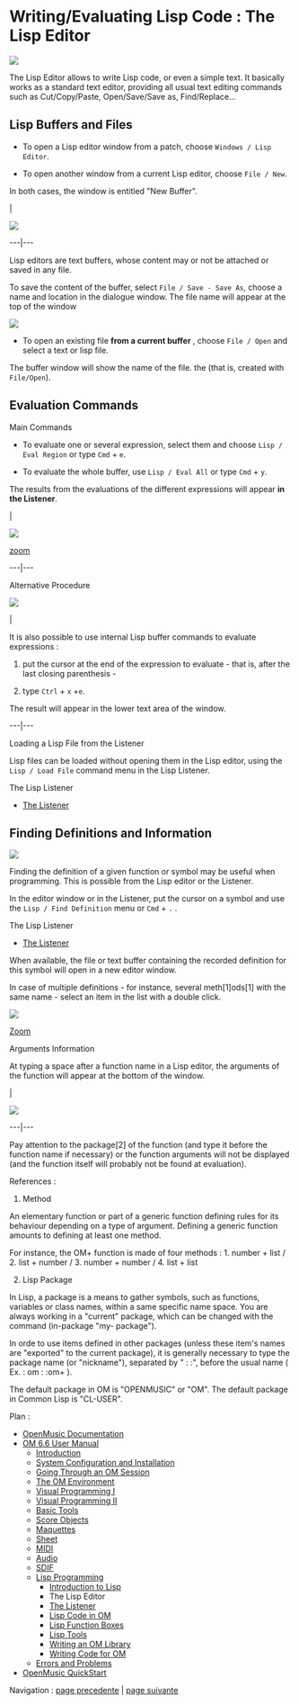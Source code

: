 # Writing/Evaluating Lisp Code : The Lisp Editor

![](../res/LispEditor_1.png)

The Lisp Editor allows to write Lisp code, or even a simple text. It basically
works as a standard text editor, providing all usual text editing commands
such as Cut/Copy/Paste, Open/Save/Save as, Find/Replace...

## Lisp Buffers and Files

  * To open a Lisp editor window from a patch, choose `Windows / Lisp Editor`. 

  * To open another window from a current Lisp editor, choose `File / New`. 

In both cases, the window is entitled "New Buffer".

|

[![](../res/newbuffer_1.png)](../res/newbuffer.png "Cliquez pour agrandir")  
  
---|---  
  
Lisp editors are text buffers, whose content may  or not be attached or saved
in any file.

To save the content of the buffer, select `File / Save - Save As`, choose a
name and location in the dialogue window. The file name will appear at the top
of the window

![](../res/OpenFile.png)

  * To open an existing file **from a current buffer** , choose `File / Open` and select a text or lisp file. 

The buffer window will show the name of the file. the (that is, created with
`File/Open`).

## Evaluation Commands

Main Commands

  * To evaluate one or several expression, select them and choose `Lisp / Eval Region` or type `Cmd` \+ `e`.

  * To evaluate the whole buffer, use `Lisp / Eval All` or type `Cmd` \+ `y`.

The results from the evaluations of the different expressions will appear **in
the Listener**.

|

![](../res/evalall_scr.png)

[zoom](../res/evalall_scr_1.png "Zoom \(nouvelle fenêtre\)")  
  
---|---  
  
Alternative Procedure

[![](../res/evalfrombuffer_1.png)](../res/evalfrombuffer.png "Cliquez pour
agrandir")

|

It is also possible to use internal Lisp buffer commands to evaluate
expressions :

  1. put the cursor at the end of the expression to evaluate - that is, after the last closing parenthesis -

  2. type `Ctrl` \+ `x` +`e`.

The result will appear in the lower text area of the window.  
  
---|---  
  
Loading a Lisp File from the Listener

Lisp files can be loaded without opening them in the Lisp editor, using the
`Lisp / Load File` command menu in the Lisp Listener.

The Lisp Listener

  * [The Listener](LispListener)

## Finding Definitions and Information

![](../res/finddefinition.png)

Finding the definition of a given function or symbol may be useful when
programming. This is possible from the Lisp editor or the Listener.

In the editor window or in the Listener, put the cursor on a symbol and use
the `Lisp / Find Definition` menu or `Cmd` \+ `.` .

The Lisp Listener

  * [The Listener](LispListener)

When available, the file or text buffer containing the recorded definition for
this symbol will open in a new editor window.

In case of multiple definitions - for instance, several meth[1]ods[1] with the
same name - select an item in the list with a double click.

![](../res/selectdefinition_scr.png)

[Zoom](../res/selectdefinition_scr_1.png "Zoom \(nouvelle fenêtre\)")

Arguments Information

At typing a space after a function name in a Lisp editor, the arguments of the
function will appear at the bottom of the window.

|

![](../res/packandfunction.png)  
  
---|---  
  
Pay attention to the package[2] of the function (and type it before the
function name if necessary) or the function arguments will not be displayed
(and the function itself will probably not be found at evaluation).

References :

  1. Method

An elementary function or part of a generic function defining rules for its
behaviour depending on a type of argument. Defining a generic function amounts
to defining at least one method.

For instance, the OM+ function is made of four methods : 1. number + list / 2.
list + number / 3. number + number / 4. list + list

  2. Lisp Package

In Lisp, a package is a means to gather symbols, such as functions, variables
or class names, within a same specific name space. You are always working in a
"current" package, which can be changed with the command (in-package "my-
package").

In orde to use items defined in other packages (unless these item's names are
"exported" to the current package), it is generally necessary to type the
package name (or "nickname"), separated by " : :", before the usual name ( Ex.
: om : :om+ ).

The default package in OM is "OPENMUSIC" or "OM". The default package in
Common Lisp is "CL-USER".

Plan :

  * [OpenMusic Documentation](OM-Documentation)
  * [OM 6.6 User Manual](OM-User-Manual)
    * [Introduction](00-Sommaire)
    * [System Configuration and Installation](Installation)
    * [Going Through an OM Session](Goingthrough)
    * [The OM Environment](Environment)
    * [Visual Programming I](BasicVisualProgramming)
    * [Visual Programming II](AdvancedVisualProgramming)
    * [Basic Tools](BasicObjects)
    * [Score Objects](ScoreObjects)
    * [Maquettes](Maquettes)
    * [Sheet](Sheet)
    * [MIDI](MIDI)
    * [Audio](Audio)
    * [SDIF](SDIF)
    * [Lisp Programming](Lisp)
      * [Introduction to Lisp](LispIntro)
      * The Lisp Editor
      * [The Listener](LispListener)
      * [Lisp Code in OM](LispInOM)
      * [Lisp Function Boxes](LispFunctions)
      * [Lisp Tools](LowLevel)
      * [Writing an OM Library](LispUserLib)
      * [Writing Code for OM](LispForOM)
    * [Errors and Problems](errors)
  * [OpenMusic QuickStart](QuickStart-Chapters)

Navigation : [page precedente](LispIntro "page précédente\(Introduction
to Lisp\)") | [page suivante](LispListener "page suivante\(The
Listener\)")

